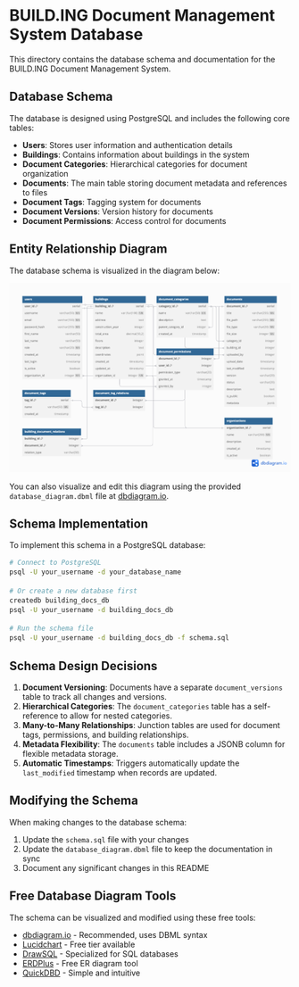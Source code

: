 # BUILD.ING Document Management System Database

This directory contains the database schema and documentation for the BUILD.ING Document Management System.

## Database Schema

The database is designed using PostgreSQL and includes the following core tables:

- **Users**: Stores user information and authentication details
- **Buildings**: Contains information about buildings in the system
- **Document Categories**: Hierarchical categories for document organization
- **Documents**: The main table storing document metadata and references to files
- **Document Tags**: Tagging system for documents
- **Document Versions**: Version history for documents
- **Document Permissions**: Access control for documents

## Entity Relationship Diagram

The database schema is visualized in the diagram below:

![Database Schema Diagram](./db_image2.png)

You can also visualize and edit this diagram using the provided `database_diagram.dbml` file at [dbdiagram.io](https://dbdiagram.io/).

## Schema Implementation

To implement this schema in a PostgreSQL database:

```bash
# Connect to PostgreSQL
psql -U your_username -d your_database_name

# Or create a new database first
createdb building_docs_db
psql -U your_username -d building_docs_db

# Run the schema file
psql -U your_username -d building_docs_db -f schema.sql
```

## Schema Design Decisions

1. **Document Versioning**: Documents have a separate `document_versions` table to track all changes and versions.
2. **Hierarchical Categories**: The `document_categories` table has a self-reference to allow for nested categories.
3. **Many-to-Many Relationships**: Junction tables are used for document tags, permissions, and building relationships.
4. **Metadata Flexibility**: The `documents` table includes a JSONB column for flexible metadata storage.
5. **Automatic Timestamps**: Triggers automatically update the `last_modified` timestamp when records are updated.

## Modifying the Schema

When making changes to the database schema:

1. Update the `schema.sql` file with your changes
2. Update the `database_diagram.dbml` file to keep the documentation in sync
3. Document any significant changes in this README

## Free Database Diagram Tools

The schema can be visualized and modified using these free tools:

- [dbdiagram.io](https://dbdiagram.io/) - Recommended, uses DBML syntax
- [Lucidchart](https://www.lucidchart.com/) - Free tier available
- [DrawSQL](https://drawsql.app/) - Specialized for SQL databases
- [ERDPlus](https://erdplus.com/) - Free ER diagram tool
- [QuickDBD](https://www.quickdatabasediagrams.com/) - Simple and intuitive
